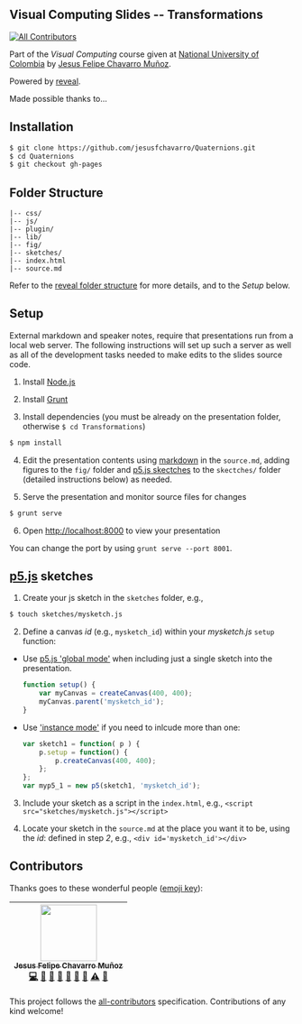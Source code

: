## Visual Computing Slides -- Transformations
[![All Contributors](https://img.shields.io/badge/all_contributors-1-orange.svg?style=flat-square)](#contributors)

Part of the *Visual Computing* course given at [National University of Colombia](http://www.disi.unal.edu.co/) by [Jesus Felipe Chavarro Muñoz](https://github.com/jesusfchavarro).

Powered by [reveal](https://github.com/hakimel/reveal.js).

Made possible thanks to... 

<!--- a long list of students and links to their pages. To come ;) -->

## Installation

 ```sh
 $ git clone https://github.com/jesusfchavarro/Quaternions.git
 $ cd Quaternions
 $ git checkout gh-pages
 ```

## Folder Structure

    |-- css/
    |-- js/
    |-- plugin/
    |-- lib/
    |-- fig/
    |-- sketches/
    |-- index.html
    |-- source.md
    
Refer to the [reveal folder structure](https://github.com/hakimel/reveal.js#folder-structure) for more details, and to the *Setup* below.

## Setup

External markdown and speaker notes, require that presentations run from a local web server. The following instructions will set up such a server as well as all of the development tasks needed to make edits to the slides source code.

1. Install [Node.js](http://nodejs.org/)

2. Install [Grunt](http://gruntjs.com/getting-started#installing-the-cli)

3. Install dependencies (you must be already on the presentation folder, otherwise ```$ cd Transformations```)

 ```sh
 $ npm install
 ```

4. Edit the presentation contents using [markdown](http://daringfireball.net/projects/markdown/) in the `source.md`, adding figures to the `fig/` folder and [p5.js skectches](http://p5js.org/) to the `skectches/` folder (detailed instructions below) as needed.

5. Serve the presentation and monitor source files for changes

 ```sh
 $ grunt serve
 ```

6. Open <http://localhost:8000> to view your presentation

 You can change the port by using `grunt serve --port 8001`.

<!---

7. Update to upstream

 ```sh
 $ git remote add reveal.js https://github.com/hakimel/reveal.js.git
 $ git pull reveal.js master
 ```
-->

## [p5.js](http://p5js.org/) sketches

1. Create your js sketch in the ```sketches``` folder, e.g.,


 ```sh
 $ touch sketches/mysketch.js
 ```
 
2. Define a canvas _id_ (e.g., ```mysketch_id```) within your _mysketch.js_ `setup` function:

  * Use [p5.js 'global mode'](https://github.com/lmccart/itp-creative-js/wiki/Spring-2014:-Week-5#global-and-instance-mode) when including just a single sketch into the presentation.

    ```javascript
    function setup() {
        var myCanvas = createCanvas(400, 400);
        myCanvas.parent('mysketch_id');
    }
    ```

  * Use ['instance mode'](https://github.com/lmccart/itp-creative-js/wiki/Spring-2014:-Week-5#global-and-instance-mode) if you need to inlcude more than one:

    ```javascript
    var sketch1 = function( p ) {
        p.setup = function() {
            p.createCanvas(400, 400);
        };
    };
    var myp5_1 = new p5(sketch1, 'mysketch_id');
    ```

3. Include your sketch as a script in the ```index.html```, e.g., ```<script src="sketches/mysketch.js"></script>```

4. Locate your sketch in the ```source.md``` at the place you want it to be, using the _id_: defined in step *2*, e.g., ```<div id='mysketch_id'></div>```

## Contributors

Thanks goes to these wonderful people ([emoji key](https://github.com/kentcdodds/all-contributors#emoji-key)):

<!-- ALL-CONTRIBUTORS-LIST:START - Do not remove or modify this section -->
<!-- prettier-ignore -->
| [<img src="https://avatars2.githubusercontent.com/u/645599?v=4" width="100px;"/><br /><sub><b>Jesus Felipe Chavarro Muñoz</b></sub>](https://github.com/jesusfchavarro)<br />[💻](https://github.com/jesusfchavarro/Quaternions/commits?author=jesusfchavarro "Code") [📖](https://github.com/jesusfchavarro/Quaternions/commits?author=jesusfchavarro "Documentation") [🐛](https://github.com/jesusfchavarro/Quaternions/issues?q=author%jesusfchavarro "Bug reports") [🎨](#design-jesusfchavarro "Design") [🤔](#ideas-jesusfchavarro "Ideas, Planning, & Feedback") [💬](#question-jesusfchavarro "Answering Questions") [📢](#talk-jesusfchavarro "Talks") [⚠️](https://github.com/jesusfchavarro/Quaternions/commits?author=jesusfchavarro "Tests") [🔧](#tool-jesusfchavarro "Tools") |
| :---: |
<!-- ALL-CONTRIBUTORS-LIST:END -->

This project follows the [all-contributors](https://github.com/kentcdodds/all-contributors) specification. Contributions of any kind welcome!
